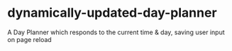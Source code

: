 # dynamically-updated-day-planner
A Day Planner which responds to the current time &amp; day, saving user input on page reload

